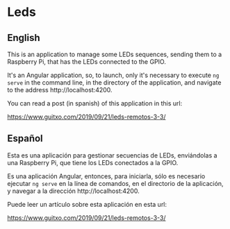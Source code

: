 # Leds

## English
This is an application to manage some LEDs sequences, sending them to a Raspberry Pi, that has the LEDs connected to the GPIO.

It's an Angular application, so, to launch, only it's necessary to execute `ng serve` in the command line, in the directory of the application, and navigate to the address http://localhost:4200.

You can read a post (in spanish) of this application in this url:

https://www.guitxo.com/2019/09/21/leds-remotos-3-3/

## Español
Esta es una aplicación para gestionar secuencias de LEDs, enviándolas a una Raspberry Pi, que tiene los LEDs conectados a la GPIO.

Es una aplicación Angular, entonces, para iniciarla, sólo es necesario ejecutar `ng serve` en la línea de comandos, en el directorio de la aplicación, y navegar a la dirección http://localhost:4200.

Puede leer un artículo sobre esta aplicación en esta url:

https://www.guitxo.com/2019/09/21/leds-remotos-3-3/
